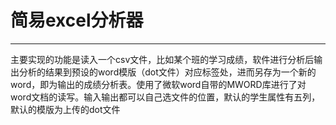 # 简易excel分析器

------

主要实现的功能是读入一个csv文件，比如某个班的学习成绩，软件进行分析后输出分析的结果到预设的word模版（dot文件）对应标签处，进而另存为一个新的word，即为输出的成绩分析表。使用了微软word自带的MWORD库进行了对word文档的读写。输入输出都可以自己选文件的位置，默认的学生属性有五列，默认的模版为上传的dot文件
